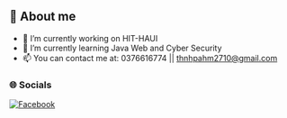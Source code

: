 ## 💫 About me
*   🔭 I’m currently working on HIT-HAUI
*   🌱 I’m currently learning Java Web and Cyber Security
*   📫 You can contact me at: 0376616774 || [thnhpahm2710@gmail.com](mailto:thnhpahm@gmail.com)
### 🌐 Socials
[![Facebook]([https://img.shields.io/badge/Facebook-%231877F2.svg?style=for-the-badge&logo=Facebook&logoColor=white)](https://www.facebook.com/thnhpahm2710)

<!--
**thnhpahm2710/thnhpahm2710** is a ✨ _special_ ✨ repository because its `README.md` (this file) appears on your GitHub profile.

Here are some ideas to get you started:

- 🔭 I’m currently working on ...
- 🌱 I’m currently learning ...
- 👯 I’m looking to collaborate on ...
- 🤔 I’m looking for help with ...
- 💬 Ask me about ...
- 📫 How to reach me: ...
- 😄 Pronouns: ...
- ⚡ Fun fact: ...
-->
